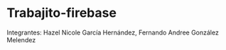 ﻿# Trabajito-firebase
Integrantes: Hazel Nicole García Hernández, Fernando Andree González Melendez
